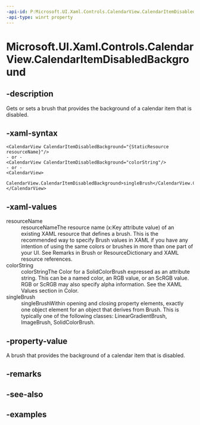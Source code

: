 ```yaml
---
-api-id: P:Microsoft.UI.Xaml.Controls.CalendarView.CalendarItemDisabledBackground
-api-type: winrt property
---
```


# Microsoft.UI.Xaml.Controls.CalendarView.CalendarItemDisabledBackground

<!--
public Microsoft.UI.Xaml.Media.Brush CalendarItemDisabledBackground { get; set; }
-->


## -description

Gets or sets a brush that provides the background of a calendar item that is disabled.

## -xaml-syntax

```xaml
<CalendarView CalendarItemDisabledBackground="{StaticResource resourceName}"/>
- or -
<CalendarView CalendarItemDisabledBackground="colorString"/>
- or -
<CalendarView>
  CalendarView.CalendarItemDisabledBackground>singleBrush</CalendarView.CalendarItemDisabledBackground>
</CalendarView>

```

## -xaml-values

<dl><dt>resourceName</dt><dd>resourceNameThe resource name (x:Key attribute value) of an existing XAML resource that defines a brush. This is the recommended way to specify Brush values in XAML if you have any intention of using the same colors or brushes in more than one part of your UI. See Remarks in Brush or ResourceDictionary and XAML resource references.</dd>
<dt>colorString</dt><dd>colorStringThe Color for a SolidColorBrush expressed as an attribute string. This can be a named color, an RGB value, or an ScRGB value. RGB or ScRGB may also specify alpha information. See the XAML Values section in Color.</dd>
<dt>singleBrush</dt><dd>singleBrushWithin opening and closing property elements, exactly one object element for an object that derives from Brush. This is typically one of the following classes: LinearGradientBrush, ImageBrush, SolidColorBrush.</dd>
</dl>

## -property-value

A brush that provides the background of a calendar item that is disabled.

## -remarks

## -see-also

## -examples


